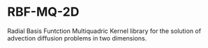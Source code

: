 # RBF-MQ-2D
Radial Basis Funtction Multiquadric Kernel library for the solution of advection diffusion problems in two dimensions.
